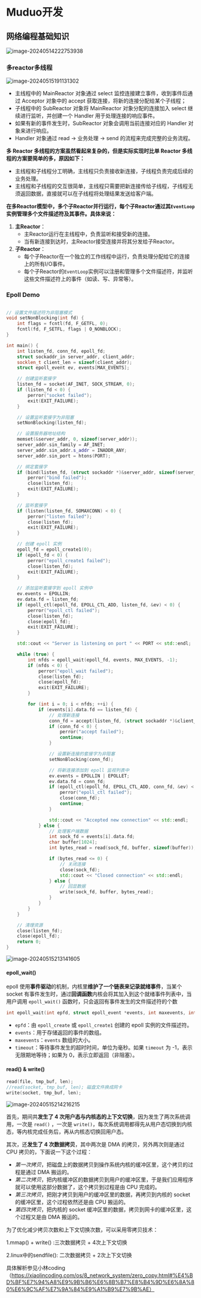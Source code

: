 # Muduo开发



## 网络编程基础知识

![image-20240514222753938](https://my-figures.oss-cn-beijing.aliyuncs.com/Figures/image-20240514222753938.png)

### 多reactor多线程

![image-20240515191131302](https://my-figures.oss-cn-beijing.aliyuncs.com/Figures/image-20240515191131302.png)

- 主线程中的 MainReactor 对象通过 select 监控连接建立事件，收到事件后通过 Acceptor 对象中的 accept  获取连接，将新的连接分配给某个子线程；
- 子线程中的 SubReactor 对象将 MainReactor 对象分配的连接加入 select 继续进行监听，并创建一个 Handler 用于处理连接的响应事件。
- 如果有新的事件发生时，SubReactor 对象会调用当前连接对应的 Handler 对象来进行响应。
- Handler 对象通过 read -> 业务处理 -> send 的流程来完成完整的业务流程。



**多 Reactor 多线程的方案虽然看起来复杂的，但是实际实现时比单 Reactor 多线程的方案要简单的多，原因如下：**

- 主线程和子线程分工明确，主线程只负责接收新连接，子线程负责完成后续的业务处理。
- 主线程和子线程的交互很简单，主线程只需要把新连接传给子线程，子线程无须返回数据，直接就可以在子线程将处理结果发送给客户端。

**在多Reactor模型中，多个子Reactor并行运行，每个子Reactor通过其`EventLoop`实例管理多个文件描述符及其事件。具体来说：**

1. **主Reactor**：
   - 主Reactor运行在主线程中，负责监听和接受新的连接。
   - 当有新连接到达时，主Reactor接受连接并将其分发给子Reactor。
2. **子Reactor**：
   - 每个子Reactor在一个独立的工作线程中运行，负责处理分配给它的连接上的所有I/O事件。
   - 每个子Reactor的`EventLoop`实例可以注册和管理多个文件描述符，并监听这些文件描述符上的事件（如读、写、异常等）。



### Epoll Demo



```c++

// 设置文件描述符为非阻塞模式
void setNonBlocking(int fd) {
    int flags = fcntl(fd, F_GETFL, 0);
    fcntl(fd, F_SETFL, flags | O_NONBLOCK);
}

int main() {
    int listen_fd, conn_fd, epoll_fd;
    struct sockaddr_in server_addr, client_addr;
    socklen_t client_len = sizeof(client_addr);
    struct epoll_event ev, events[MAX_EVENTS];

    // 创建监听套接字
    listen_fd = socket(AF_INET, SOCK_STREAM, 0);
    if (listen_fd < 0) {
        perror("socket failed");
        exit(EXIT_FAILURE);
    }

    // 设置监听套接字为非阻塞
    setNonBlocking(listen_fd);

    // 设置服务器地址结构
    memset(&server_addr, 0, sizeof(server_addr));
    server_addr.sin_family = AF_INET;
    server_addr.sin_addr.s_addr = INADDR_ANY;
    server_addr.sin_port = htons(PORT);

    // 绑定套接字
    if (bind(listen_fd, (struct sockaddr *)&server_addr, sizeof(server_addr)) < 0) {
        perror("bind failed");
        close(listen_fd);
        exit(EXIT_FAILURE);
    }

    // 监听套接字
    if (listen(listen_fd, SOMAXCONN) < 0) {
        perror("listen failed");
        close(listen_fd);
        exit(EXIT_FAILURE);
    }

    // 创建 epoll 实例
    epoll_fd = epoll_create1(0);
    if (epoll_fd < 0) {
        perror("epoll_create1 failed");
        close(listen_fd);
        exit(EXIT_FAILURE);
    }

    // 添加监听套接字到 epoll 实例中
    ev.events = EPOLLIN;
    ev.data.fd = listen_fd;
    if (epoll_ctl(epoll_fd, EPOLL_CTL_ADD, listen_fd, &ev) < 0) {
        perror("epoll_ctl failed");
        close(listen_fd);
        close(epoll_fd);
        exit(EXIT_FAILURE);
    }

    std::cout << "Server is listening on port " << PORT << std::endl;

    while (true) {
        int nfds = epoll_wait(epoll_fd, events, MAX_EVENTS, -1);
        if (nfds < 0) {
            perror("epoll_wait failed");
            close(listen_fd);
            close(epoll_fd);
            exit(EXIT_FAILURE);
        }

        for (int i = 0; i < nfds; ++i) {
            if (events[i].data.fd == listen_fd) {
                // 处理新连接
                conn_fd = accept(listen_fd, (struct sockaddr *)&client_addr, &client_len);
                if (conn_fd < 0) {
                    perror("accept failed");
                    continue;
                }

                // 设置新连接的套接字为非阻塞
                setNonBlocking(conn_fd);

                // 将新连接添加到 epoll 监视列表中
                ev.events = EPOLLIN | EPOLLET;
                ev.data.fd = conn_fd;
                if (epoll_ctl(epoll_fd, EPOLL_CTL_ADD, conn_fd, &ev) < 0) {
                    perror("epoll_ctl failed");
                    close(conn_fd);
                    continue;
                }

                std::cout << "Accepted new connection" << std::endl;
            } else {
                // 处理客户端数据
                int sock_fd = events[i].data.fd;
                char buffer[1024];
                int bytes_read = read(sock_fd, buffer, sizeof(buffer));

                if (bytes_read <= 0) {
                    // 关闭连接
                    close(sock_fd);
                    std::cout << "Closed connection" << std::endl;
                } else {
                    // 回显数据
                    write(sock_fd, buffer, bytes_read);
                }
            }
        }
    }

    // 清理资源
    close(listen_fd);
    close(epoll_fd);
    return 0;
}

```

![image-20240515213141605](https://my-figures.oss-cn-beijing.aliyuncs.com/Figures/image-20240515213141605.png)

#### epoll_wait()

epoll 使用**事件驱动**的机制，内核里**维护了一个链表来记录就绪事件**，当某个 socket 有事件发生时，通过**回调函数**内核会将其加入到这个就绪事件列表中，当用户调用 `epoll_wait()` 函数时，只会返回有事件发生的文件描述符的个数

```c++
int epoll_wait(int epfd, struct epoll_event *events, int maxevents, int timeout);
```

- `epfd`：由 `epoll_create` 或 `epoll_create1` 创建的 epoll 实例的文件描述符。
- `events`：用于存储返回的事件的数组。
- `maxevents`：`events` 数组的大小。
- `timeout`：等待事件发生的超时时间，单位为毫秒。如果 `timeout` 为 -1，表示无限期地等待；如果为 0，表示立即返回（非阻塞）。

#### read() & write()

```c++
read(file, tmp_buf, len);
//read(socket, tmp_buf, len); 磁盘文件换成网卡
write(socket, tmp_buf, len);
```

![image-20240515214216215](https://my-figures.oss-cn-beijing.aliyuncs.com/Figures/image-20240515214216215.png)

首先，期间共**发生了 4 次用户态与内核态的上下文切换**，因为发生了两次系统调用，一次是  `read()` ，一次是 `write()`，每次系统调用都得先从用户态切换到内核态，等内核完成任务后，再从内核态切换回用户态。

其次，还**发生了 4 次数据拷贝**，其中两次是 DMA 的拷贝，另外两次则是通过 CPU 拷贝的，下面说一下这个过程：

- *第一次拷贝*，把磁盘上的数据拷贝到操作系统内核的缓冲区里，这个拷贝的过程是通过 DMA 搬运的。
- *第二次拷贝*，把内核缓冲区的数据拷贝到用户的缓冲区里，于是我们应用程序就可以使用这部分数据了，这个拷贝到过程是由 CPU 完成的。
- *第三次拷贝*，把刚才拷贝到用户的缓冲区里的数据，再拷贝到内核的 socket 的缓冲区里，这个过程依然还是由 CPU 搬运的。
- *第四次拷贝*，把内核的 socket 缓冲区里的数据，拷贝到网卡的缓冲区里，这个过程又是由 DMA 搬运的。

为了优化减少拷贝次数和上下文切换次数，可以采用零拷贝技术：

1.mmap() + write() :三次数据拷贝 + 4次上下文切换

2.linux中的sendfile(): 二次数据拷贝 + 2次上下文切换

具体解析参见小林coding（https://xiaolincoding.com/os/8_network_system/zero_copy.html#%E4%BD%BF%E7%94%A8%E9%9B%B6%E6%8B%B7%E8%B4%9D%E6%8A%80%E6%9C%AF%E7%9A%84%E9%A1%B9%E7%9B%AE）









